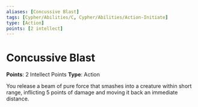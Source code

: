```yaml
---
aliases: [Concussive Blast]
tags: [Cypher/Abilities/C, Cypher/Abilities/Action-Initiate]
type: [Action]
points: [2 intellect]
---
```


# Concussive Blast

**Points**: 2 Intellect Points
**Type**: Action

You release a beam of pure force that smashes into a creature within short range, inflicting 5 points of damage and moving it back an immediate distance.
